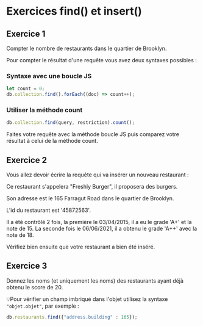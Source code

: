 # Exercices find() et insert()

## Exercice 1

Compter le nombre de restaurants dans le quartier de Brooklyn.

Pour compter le résultat d'une requête vous avez deux syntaxes possibles :

### Syntaxe avec une boucle JS

```js
let count = 0;
db.collection.find().forEach((doc) => count++);
```

### Utiliser la méthode count

```js
db.collection.find(query, restriction).count();
```

Faites votre requête avec la méthode boucle JS puis comparez votre résultat à celui de la méthode count.


## Exercice 2

Vous allez devoir écrire la requête qui va insérer un nouveau restaurant :

Ce restaurant s'appelera "Freshly Burger", il proposera des burgers. 

Son adresse est le 165 Farragut Road dans le quartier de Brooklyn. 

L'id du restaurant est '45872563'. 

Il a été contrôlé 2 fois, 
la première le 03/04/2015, il a eu le grade 'A+' et la note de 15. 
La seconde fois le 06/06/2021, il a obtenu le grade 'A++' avec la note de 18.

Vérifiez bien ensuite que votre restaurant a bien été inséré.


## Exercice 3

Donnez les noms (et uniquement les noms) des restaurants ayant déjà obtenu le score de 20.

💡Pour vérifier un champ imbriqué dans l'objet utilisez la syntaxe `"objet.objet"`, par exemple :

```js
db.restaurants.find({"address.building" : 165});
```